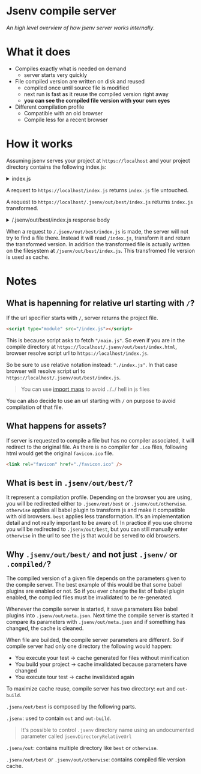 # Jsenv compile server

_An high level overview of how jsenv server works internally_.

# What it does

- Compiles exactly what is needed on demand
  - server starts very quickly
- File compiled version are written on disk and reused
  - compiled once until source file is modified
  - next run is fast as it reuse the compiled version right away
  - **you can see the compiled file version with your own eyes**
- Different compilation profile
  - Compatible with an old browser
  - Compile less for a recent browser

# How it works

Assuming jsenv serves your project at `https://localhost` and your project directory contains the following index.js:

  <details>
    <summary>index.js</summary>

```js
const whatever = 42
console.log(whatever)
```

  </details>

A request to `https://localhost/index.js` returns `index.js` file untouched.

A request to `https://localhost/.jsenv/out/best/index.js` returns `index.js` transformed.

<details>
  <summary>/.jsenv/out/best/index.js response body</summary>

```js
System.register([], function () {
  "use strict"
  return {
    execute: function () {
      var whatever = 42
      console.log(whatever)
    },
  }
})

//# sourceMappingURL=main.js.map
```

</details>

When a request to `/.jsenv/out/best/index.js` is made, the server will not try to find a file there. Instead it will read `/index.js`, transform it and return the transformed version. In addition the transformed file is actually written on the filesystem at `/jsenv/out/best/index.js`. This transfromed file version is used as cache.

# Notes

## What is hapenning for relative url starting with `/`?

If the url specifier starts with `/`, server returns the project file.

```html
<script type="module" src="/index.js"></script>
```

This is because script asks to fetch `"/main.js"`. So even if you are in the compile directory at `https://localhost/.jsenv/out/best/index.html`, browser resolve script url to `https://localhost/index.js`.

So be sure to use relative notation instead: `"./index.js"`. In that case browser will resolve script url to `https://localhost/.jsenv/out/best/index.js`.

> You can use [import maps](https://github.com/jsenv/jsenv-template-pwa/blob/e06356f9df4c0e063b8f8275cf80433d56853f92/project.importmap#L3) to avoid ../../ hell in js files

You can also decide to use an url starting with `/` on purpose to avoid compilation of that file.

## What happens for assets?

If server is requested to compile a file but has no compiler associated, it will redirect to the original file. As there is no compiler for `.ico` files, following html would get the original `favicon.ico` file.

```html
<link rel="favicon" href="./favicon.ico" />
```

## What is `best` in `.jsenv/out/best/`?

It represent a compilation profile. Depending on the browser you are using, you will be redirected either to `.jsenv/out/best` or `.jsenv/out/otherwise`. `otherwise` applies all babel plugin to transform js and make it compatible with old browsers. `best` applies less transformation. It's an implementation detail and not really important to be aware of.
In practice if you use chrome you will be redirected to `.jsenv/out/best`, but you can still manually enter `otherwise` in the url to see the js that would be served to old browsers.

## Why `.jsenv/out/best/` and not just `.jsenv/` or `.compiled/`?

The compiled version of a given file depends on the parameters given to the compile server.
The best example of this would be that some babel plugins are enabled or not. So if you ever change the list of babel plugin enabled, the compiled files must be invalidated to be re-generated.

Whenever the compile server is started, it save parameters like babel plugins into `.jsenv/out/meta.json`. Next time the compile server is started it compare its parameters with `.jsenv/out/meta.json` and if something has changed, the cache is cleaned.

When file are builded, the compile server parameters are different. So if compile server had only one directory the following would happen:

- You execute your test -> cache generated for files without minification
- You build your project -> cache invalidated because parameters have changed
- You execute tour test -> cache invalidated again

To maximize cache reuse, compile server has two directory: `out` and `out-build`.

`.jsenv/out/best` is composed by the following parts.

`.jsenv`: used to contain `out` and `out-build`.

> It's possible to control `.jsenv` directory name using an undocumented parameter called `jsenvDirectoryRelativeUrl`

`.jsenv/out`: contains multiple directory like `best` or `otherwise`.

`.jsenv/out/best` or `.jsenv/out/otherwise`: contains compiled file version cache.
